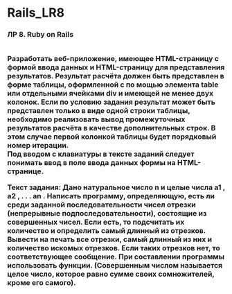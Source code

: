 # Rails_LR8 

<h3> ЛР 8. Ruby on Rails <br> <br>

Разработать веб-приложение, имеющее HTML-страницу с формой ввода данных и HTML-страницу для представления результатов. Результат расчёта должен быть представлен в форме таблицы, оформленной с по мощью элемента table или отдельными ячейками div и имеющей не менее двух колонок. Если по условию задания результат может быть представлен только в виде одной строки таблицы, необходимо реализовать вывод промежуточных результатов расчёта в качестве дополнительных строк. В этом случае первой колонкой таблицы будет порядковый номер итерации. <br>
Под вводом с клавиатуры в тексте заданий следует понимать ввод в поле ввода данных формы на HTML-странице. <br>

Текст задания:
Дано натуральное число n и целые числа a1 , a2 , . . . an . Написать программу, определяющую, есть ли среди заданной последовательности чисел отрезки (непрерывные подпоследовательности), состоящие из совершенных чисел. Если есть, то подсчитать их количество и определить самый длинный из отрезков.
Вывести на печать все отрезки, самый длинный из них и количество искомых отрезков. Если таких отрезков нет, то соответствующее сообщение. При составлении программы использовать функции. (Совершенным числом называется целое число, которое равно сумме своих сомножителей, кроме его самого).
